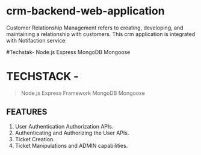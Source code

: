 # crm-backend-web-application
Customer Relationship Management refers to creating, developing, and maintaining a relationship with
customers.
This crm application is integrated with Notifaction service.

#Techstak-
 Node.js
 Express
 MongoDB
 Mongoose
 
 # TECHSTACK -

>Node.js
>Express Framework
>MongoDB
>Mongoose

## FEATURES

 1. User Authentication Authorization APIs.
 2. Authenticating and Authorizing the User
   APIs.
 3. Ticket Creation.
 4. Ticket Manipulations and ADMIN capabilities.
 
